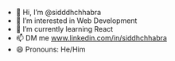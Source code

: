 - 👋 Hi, I’m @sidddhchhabra
- 👀 I’m interested in Web Development
- 🌱 I’m currently learning React
- 📫 DM me www.linkedin.com/in/siddhchhabra 
- 😄 Pronouns: He/Him

